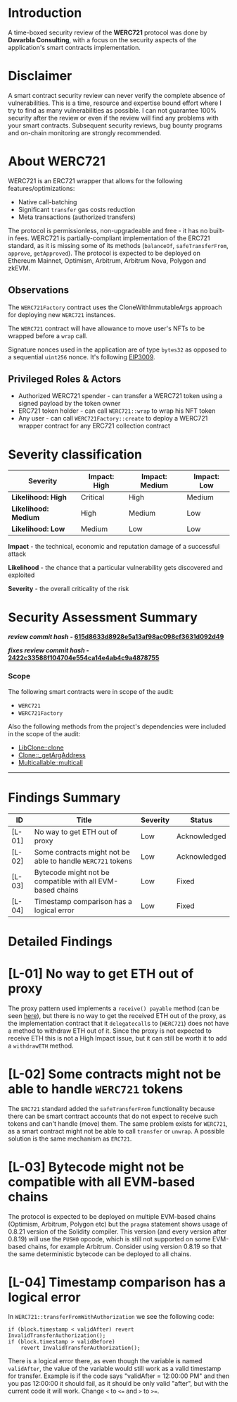 # Introduction

A time-boxed security review of the **WERC721** protocol was done by **Davarbla Consulting**, with a focus on the security aspects of the application's smart contracts implementation.

# Disclaimer

A smart contract security review can never verify the complete absence of vulnerabilities. This is a time, resource and expertise bound effort where I try to find as many vulnerabilities as possible. I can not guarantee 100% security after the review or even if the review will find any problems with your smart contracts. Subsequent security reviews, bug bounty programs and on-chain monitoring are strongly recommended.


# About **WERC721**

WERC721 is an ERC721 wrapper that allows for the following features/optimizations:

- Native call-batching
- Significant `transfer` gas costs reduction
- Meta transactions (authorized transfers)

The protocol is permissionless, non-upgradeable and free - it has no built-in fees. WERC721 is partially-compliant implementation of the ERC721 standard, as it is missing some of its methods (`balanceOf`, `safeTransferFrom`, `approve`, `getApproved`). The protocol is expected to be deployed on Ethereum Mainnet, Optimism, Arbitrum, Arbitrum Nova, Polygon and zkEVM.

## Observations

The `WERC721Factory` contract uses the CloneWithImmutableArgs approach for deploying new `WERC721` instances.

The `WERC721` contract will have allowance to move user's NFTs to be wrapped before a `wrap` call.

Signature nonces used in the application are of type `bytes32` as opposed to a sequential `uint256` nonce. It's following [EIP3009](https://eips.ethereum.org/EIPS/eip-3009).

## Privileged Roles & Actors

- Authorized WERC721 spender - can transfer a WERC721 token using a signed payload by the token owner
- ERC721 token holder - can call `WERC721::wrap` to wrap his NFT token
- Any user - can call `WERC721Factory::create` to deploy a WERC721 wrapper contract for any ERC721 collection contract

# Severity classification

| Severity               | Impact: High | Impact: Medium | Impact: Low |
| ---------------------- | ------------ | -------------- | ----------- |
| **Likelihood: High**   | Critical     | High           | Medium      |
| **Likelihood: Medium** | High         | Medium         | Low         |
| **Likelihood: Low**    | Medium       | Low            | Low         |

**Impact** - the technical, economic and reputation damage of a successful attack

**Likelihood** - the chance that a particular vulnerability gets discovered and exploited

**Severity** - the overall criticality of the risk

# Security Assessment Summary

**_review commit hash_ - [615d8633d8928e5a13af98ac098cf3631d092d49](https://github.com/jpvge/WERC721/tree/615d8633d8928e5a13af98ac098cf3631d092d49)**

**_fixes review commit hash_ - [2422c33588f104704e554ca14e4ab4c9a4878755](https://github.com/jpvge/WERC721/tree/2422c33588f104704e554ca14e4ab4c9a4878755)**

### Scope

The following smart contracts were in scope of the audit:

- `WERC721`
- `WERC721Factory`

Also the following methods from the project's dependencies were included in the scope of the audit:

- [LibClone::clone](https://github.com/Vectorized/solady/blob/2cfa231273fea6872c7cb70acfa134d2199aa7ea/src/utils/LibClone.sol#L303)
- [Clone::\_getArgAddress](https://github.com/Vectorized/solady/blob/2cfa231273fea6872c7cb70acfa134d2199aa7ea/src/utils/Clone.sol#L28)
- [Multicallable::multicall](https://github.com/Vectorized/solady/blob/2cfa231273fea6872c7cb70acfa134d2199aa7ea/src/utils/Multicallable.sol#L19)

---

# Findings Summary

| ID     | Title                                                       | Severity | Status       |
| ------ | ----------------------------------------------------------- | -------- | ------------ |
| [L-01] | No way to get ETH out of proxy                              | Low      | Acknowledged |
| [L-02] | Some contracts might not be able to handle `WERC721` tokens | Low      | Acknowledged |
| [L-03] | Bytecode might not be compatible with all EVM-based chains  | Low      | Fixed        |
| [L-04] | Timestamp comparison has a logical error                    | Low      | Fixed        |

# Detailed Findings

# [L-01] No way to get ETH out of proxy

The proxy pattern used implements a `receive() payable` method (can be seen [here](https://github.com/Vectorized/solady/blob/2cfa231273fea6872c7cb70acfa134d2199aa7ea/src/utils/LibClone.sol#L337-L349)), but there is no way to get the received ETH out of the proxy, as the implementation contract that it `delegatecall`s to (`WERC721`) does not have a method to withdraw ETH out of it. Since the proxy is not expected to receive ETH this is not a High Impact issue, but it can still be worth it to add a `withdrawETH` method.

# [L-02] Some contracts might not be able to handle `WERC721` tokens

The `ERC721` standard added the `safeTransferFrom` functionality because there can be smart contract accounts that do not expect to receive such tokens and can't handle (move) them. The same problem exists for `WERC721`, as a smart contract might not be able to call `transfer` or `unwrap`. A possible solution is the same mechanism as `ERC721`.

# [L-03] Bytecode might not be compatible with all EVM-based chains

The protocol is expected to be deployed on multiple EVM-based chains (Optimism, Arbitrum, Polygon etc) but the `pragma` statement shows usage of 0.8.21 version of the Solidity compiler. This version (and every version after 0.8.19) will use the `PUSH0` opcode, which is still not supported on some EVM-based chains, for example Arbitrum. Consider using version 0.8.19 so that the same deterministic bytecode can be deployed to all chains.

# [L-04] Timestamp comparison has a logical error

In `WERC721::transferFromWithAuthorization` we see the following code:

```solidity
if (block.timestamp < validAfter) revert InvalidTransferAuthorization();
if (block.timestamp > validBefore)
    revert InvalidTransferAuthorization();
```

There is a logical error there, as even though the variable is named `validAfter`, the value of the variable would still work as a valid timestamp for transfer. Example is if the code says "validAfter = 12:00:00 PM" and then you pas 12:00:00 it should fail, as it should be only valid "after", but with the current code it will work. Change `<` to `<=` and `>` to `>=`.

